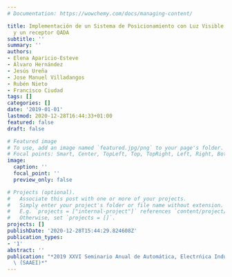 ```yaml
---
# Documentation: https://wowchemy.com/docs/managing-content/

title: Implementación de un Sistema de Posicionamiento con Luz Visible basado en focosLEDs
  y un receptor QADA
subtitle: ''
summary: ''
authors:
- Elena Aparicio-Esteve
- Álvaro Hernández
- Jesús Ureña
- Jose Manuel Villadangos
- Rubén Nieto
- Francisco Ciudad
tags: []
categories: []
date: '2019-01-01'
lastmod: 2020-12-28T16:44:33+01:00
featured: false
draft: false

# Featured image
# To use, add an image named `featured.jpg/png` to your page's folder.
# Focal points: Smart, Center, TopLeft, Top, TopRight, Left, Right, BottomLeft, Bottom, BottomRight.
image:
  caption: ''
  focal_point: ''
  preview_only: false

# Projects (optional).
#   Associate this post with one or more of your projects.
#   Simply enter your project's folder or file name without extension.
#   E.g. `projects = ["internal-project"]` references `content/project/deep-learning/index.md`.
#   Otherwise, set `projects = []`.
projects: []
publishDate: '2020-12-28T15:44:29.824608Z'
publication_types:
- '1'
abstract: ''
publication: "*2019 XXVI Seminario Anual de Automática, Electrńica Industrial e Instrumentaci'\
  \ ́(SAAEI)*"
---
```


